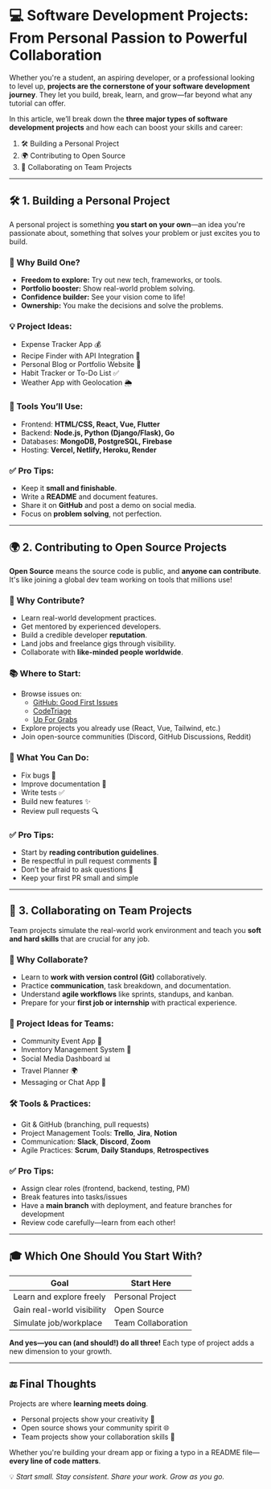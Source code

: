 # 💻 Software Development Projects: From Personal Passion to Powerful Collaboration

Whether you're a student, an aspiring developer, or a professional looking to level up, **projects are the cornerstone of your software development journey**. They let you build, break, learn, and grow—far beyond what any tutorial can offer.

In this article, we’ll break down the **three major types of software development projects** and how each can boost your skills and career:
1. 🛠️ Building a Personal Project  
2. 🌍 Contributing to Open Source  
3. 🤝 Collaborating on Team Projects  

---

## 🛠️ 1. Building a Personal Project

A personal project is something **you start on your own**—an idea you're passionate about, something that solves your problem or just excites you to build.

### 🚀 Why Build One?
- **Freedom to explore:** Try out new tech, frameworks, or tools.
- **Portfolio booster:** Show real-world problem solving.
- **Confidence builder:** See your vision come to life!
- **Ownership:** You make the decisions and solve the problems.

### 💡 Project Ideas:
- Expense Tracker App 💰  
- Recipe Finder with API Integration 🍲  
- Personal Blog or Portfolio Website 📝  
- Habit Tracker or To-Do List ✅  
- Weather App with Geolocation 🌦️  

### 🧰 Tools You’ll Use:
- Frontend: **HTML/CSS, React, Vue, Flutter**
- Backend: **Node.js, Python (Django/Flask), Go**
- Databases: **MongoDB, PostgreSQL, Firebase**
- Hosting: **Vercel, Netlify, Heroku, Render**

### ✅ Pro Tips:
- Keep it **small and finishable**.
- Write a **README** and document features.
- Share it on **GitHub** and post a demo on social media.
- Focus on **problem solving**, not perfection.

---

## 🌍 2. Contributing to Open Source Projects

**Open Source** means the source code is public, and **anyone can contribute**. It's like joining a global dev team working on tools that millions use!

### 🚀 Why Contribute?
- Learn real-world development practices.
- Get mentored by experienced developers.
- Build a credible developer **reputation**.
- Land jobs and freelance gigs through visibility.
- Collaborate with **like-minded people worldwide**.

### 📚 Where to Start:
- Browse issues on:  
  - [GitHub: Good First Issues](https://github.com/search?q=good+first+issue)
  - [CodeTriage](https://www.codetriage.com/)
  - [Up For Grabs](https://up-for-grabs.net/)
- Explore projects you already use (React, Vue, Tailwind, etc.)
- Join open-source communities (Discord, GitHub Discussions, Reddit)

### 💼 What You Can Do:
- Fix bugs 🐞
- Improve documentation 📘
- Write tests ✅
- Build new features ✨
- Review pull requests 🔍

### ✅ Pro Tips:
- Start by **reading contribution guidelines**.
- Be respectful in pull request comments 🙌
- Don’t be afraid to ask questions 💬
- Keep your first PR small and simple

---

## 🤝 3. Collaborating on Team Projects

Team projects simulate the real-world work environment and teach you **soft and hard skills** that are crucial for any job.

### 🚀 Why Collaborate?
- Learn to **work with version control (Git)** collaboratively.
- Practice **communication**, task breakdown, and documentation.
- Understand **agile workflows** like sprints, standups, and kanban.
- Prepare for your **first job or internship** with practical experience.

### 👥 Project Ideas for Teams:
- Community Event App 📆  
- Inventory Management System 🛒  
- Social Media Dashboard 📊  
- Travel Planner 🌍  
- Messaging or Chat App 💬

### 🛠️ Tools & Practices:
- Git & GitHub (branching, pull requests)
- Project Management Tools: **Trello**, **Jira**, **Notion**
- Communication: **Slack**, **Discord**, **Zoom**
- Agile Practices: **Scrum**, **Daily Standups**, **Retrospectives**

### ✅ Pro Tips:
- Assign clear roles (frontend, backend, testing, PM)
- Break features into tasks/issues
- Have a **main branch** with deployment, and feature branches for development
- Review code carefully—learn from each other!

---

## 🎓 Which One Should You Start With?

| Goal | Start Here |
|------|------------|
| Learn and explore freely | Personal Project |
| Gain real-world visibility | Open Source |
| Simulate job/workplace | Team Collaboration |

**And yes—you can (and should!) do all three!** Each type of project adds a new dimension to your growth.

---

## 🔚 Final Thoughts

Projects are where **learning meets doing**.

- Personal projects show your creativity 🧠  
- Open source shows your community spirit 🌐  
- Team projects show your collaboration skills 🤝  

Whether you're building your dream app or fixing a typo in a README file—**every line of code matters**.

💡 *Start small. Stay consistent. Share your work. Grow as you go.*

